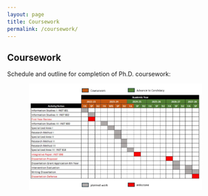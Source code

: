 ```yaml
---
layout: page
title: Coursework
permalink: /coursework/
---
```


## Coursework 
Schedule and outline for completion of Ph.D. coursework:  

<p align="center">
<img src="/images/course schedule.jpg" width="80%" alt="Course schedule" />
</p>